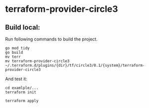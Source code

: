 # terraform-provider-circle3

## Build local:

Run following commands to build the project.

```
go mod tidy
go build
mv terr
mv terraform-provider-circle3 ~/.terraform.d/plugins/{dir}/tf/circle3/0.1/{system}/terraform-provider-circle3
```

And test it:

```
cd examlple/...
terraform init

terraform apply
```